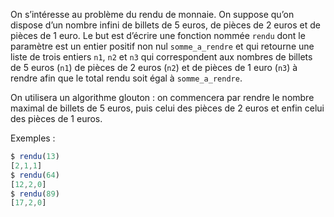 On s’intéresse au problème du rendu de monnaie. On suppose qu’on dispose d’un
nombre infini de billets de 5 euros, de pièces de 2 euros et de pièces de 1 euro.
Le but est d’écrire une fonction nommée `rendu` dont le paramètre est un entier positif non
nul `somme_a_rendre` et qui retourne une liste de trois entiers `n1`, `n2` et `n3` qui
correspondent aux nombres de billets de 5 euros (`n1`) de pièces de 2 euros (`n2`) et de
pièces de 1 euro (`n3`) à rendre afin que le total rendu soit égal à `somme_a_rendre`.

On utilisera un algorithme glouton : on commencera par rendre le nombre maximal de
billets de 5 euros, puis celui des pièces de 2 euros et enfin celui des pièces de 1 euros.

Exemples :
```js
$ rendu(13)
[2,1,1]
$ rendu(64)
[12,2,0]
$ rendu(89)
[17,2,0]
```